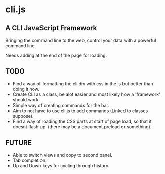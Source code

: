 # cli.js
## A CLI JavaScript Framework

Bringing the command line to the web, control your data with a powerful command line.

Needs adding at the end of the page for loading.

## TODO
* Find a way of formatting the cli div with css in the js but better than doing it now.
* Create CLI as a class, be alot easier and most likely how a 'framework' should work.
* Simple way of creating commands for the bar.
* Aim to not have to use cli.js to add commands (Linked to classes suppose).
* Find a way of loading the CSS parts at start of page load, so that it doesnt flash up. (there may be a document.preload or something).

## FUTURE
* Able to switch views and copy to second panel.
* Tab completion.
* Up and Down keys for cycling through history.

